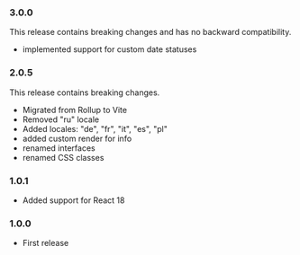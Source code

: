 ### 3.0.0
This release contains breaking changes and has no backward compatibility.

- implemented support for custom date statuses

### 2.0.5
This release contains breaking changes.

- Migrated from Rollup to Vite
- Removed "ru" locale
- Added locales: "de", "fr", "it", "es", "pl"
- added custom render for info
- renamed interfaces
- renamed CSS classes

### 1.0.1
- Added support for React 18


### 1.0.0
- First release
